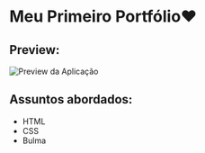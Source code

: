 # Meu Primeiro Portfólio❤

## Preview:
![Preview da Aplicação](https://i.ibb.co/DLWWn0p/imagem-2021-01-31-203108.png)

## Assuntos abordados:
- HTML
- CSS 
- Bulma
